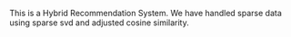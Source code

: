 This is a Hybrid Recommendation System. We have handled sparse data using sparse svd and adjusted cosine similarity.
